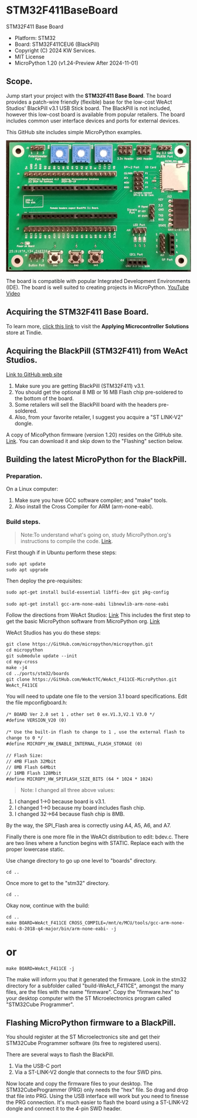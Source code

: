 # STM32F411BaseBoard
 STM32F411 Base Board

* Platform: STM32
* Board: STM32F411CEU6 (BlackPill)
* Copyright (C) 2024 KW Services.
* MIT License
* MicroPython 1.20 (v1.24-Preview After 2024-11-01)

## Scope.
Jump start your project with the <B>STM32F411 Base Board</B>.  The board provides a patch-wire friendly (flexible) base for the low-cost WeAct Studios' BlackPill v3.1 USB Stick board. The BlackPill is not included, however this low-cost board is available from popular retailers.  The board includes common user interface devices and ports for external devices.  

This GitHub site includes simple MicroPython examples.

![](Board_image.jpg)

The board is compatible with popular Integrated Development Environments (IDE).  The board is well suited to creating projects in MicroPython. [YouTube Video](https://www.youtube.com/watch?v=VYYiyMalOCI)

## Acquiring the STM32F411 Base Board.
To learn more, [click this link](https://www.tindie.com/products/aiy745321/stm32f411-base-board/) to visit the <B>Applying Microcontroller Solutions</B> store at Tindie.

## Acquiring the <B>BlackPill</B> (STM32F411) from WeAct Studios.
[Link to GitHub web site](https://GitHub.com/WeActStudio/WeActStudio.MiniSTM32F4x1)

1. Make sure you are getting BlackPill (STM32F411) v3.1.
2. You should get the optional 8 MB or 16 MB Flash chip pre-soldered to the bottom of the board.
3. Some retailers will sell the BlackPill board with the headers pre-soldered.
4. Also, from your favorite retailer, I suggest you acquire a "ST LINK-V2" dongle.

A copy of MicoPython firmware (version 1.20) resides on the GitHub site. [Link](https://GitHub.com/kwinter745321/STM32F411BaseBoard/tree/main/Firmware).  You can download it and skip down to the "Flashing" section below.

## Building the latest MicroPython for the BlackPill.

### Preparation.
On a Linux computer:
1. Make sure you have GCC software compiler; and "make" tools.
2. Also install the Cross Compiler for ARM (arm-none-eabi).

### Build steps.
>Note:To understand what's going on, study MicroPython.org's instructions to compile the code. [Link](https://GitHub.com/micropython/micropython).  

First though if in Ubuntu perform these steps:
```
sudo apt update
sudo apt upgrade
```

Then deploy the pre-requisites:
```
sudo apt-get install build-essential libffi-dev git pkg-config

sudo apt-get install gcc-arm-none-eabi libnewlib-arm-none-eabi
```


Follow the directions from WeAct Studios: [Link](https://GitHub.com/WeActStudio/WeAct_F411CE-MicroPython)  This includes the first step to get the basic MicroPython software from MicroPython org.  [Link](https://micropython.org/download/)

WeAct Studios has you do these steps:
```
git clone https://GitHub.com/micropython/micropython.git
cd micropython
git submodule update --init
cd mpy-cross
make -j4
cd ../ports/stm32/boards
git clone https://GitHub.com/WeActTC/WeAct_F411CE-MicroPython.git WeAct_F411CE
```

You will need to update one file to the version 3.1 board specifications.
Edit the file mpconfigboard.h:

```
/* BOARD Ver 2.0 set 1 ，other set 0 ex.V1.3,V2.1 V3.0 */
#define VERSION_V20 (0)

/* Use the built-in flash to change to 1 , use the external flash to change to 0 */
#define MICROPY_HW_ENABLE_INTERNAL_FLASH_STORAGE (0)

// Flash Size:
// 4MB Flash 32Mbit
// 8MB Flash 64Mbit
// 16MB Flash 128Mbit
#define MICROPY_HW_SPIFLASH_SIZE_BITS (64 * 1024 * 1024)
```

>Note: I changed all three above values:
1) I changed 1->0 because board is v3.1.
2) I changed 1->0 because my board includes flash chip.
3) I changed 32->64 because flash chip is 8MB.

By the way, the SPI_Flash area is correctly using A4, A5, A6, and A7.

Finally there is one more file in the WeACt distribution to edit: bdev.c.
There are two lines where a function begins with STATIC.  Replace each with the proper lowercase static.

Use change directory to go up one level to "boards" directory.
```
cd ..
```

Once more to get to the "stm32" directory.
```
cd ..
```

Okay now, continue with the build:

```
cd ..
make BOARD=WeAct_F411CE CROSS_COMPILE=/mnt/e/MCU/tools/gcc-arm-none-eabi-8-2018-q4-major/bin/arm-none-eabi- -j
```
# or

```
make BOARD=WeAct_F411CE -j
```

The make will inform you that it generated the firmware.  Look in the stm32 directory for a subfolder called "build-WeAct_F411CE",
amongst the many files, are the files with the name "firmware".   Copy the "firmware.hex" to your desktop computer with the ST Microelectronics program called "STM32Cube Programmer".


## Flashing MicroPython firmware to a BlackPill.
You should register at the ST Microelectronics site and get their STM32Cube Programmer software (its free to registered users).

There are several ways to flash the BlackPill.

1. Via the USB-C port
2. Via a ST-LINK-V2 dongle that connects to the four SWD pins.

Now locate and copy the firmware files to your desktop.  The STM32CubeProgrammer (PRG) only needs the "hex" file.
So drag and drop that file into PRG.  Using the USB interface will work but you need to finesse the PRG connection. It's much easier to flash the board using a ST-LINK-V2 dongle and connect it to the 4-pin SWD header.
